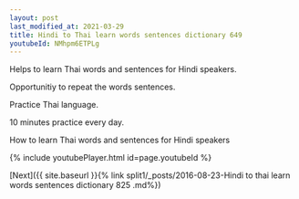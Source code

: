 ```yaml
---
layout: post
last_modified_at: 2021-03-29
title: Hindi to Thai learn words sentences dictionary 649 
youtubeId: NMhpm6ETPLg
---
```

 
 
Helps to learn Thai words and sentences for Hindi speakers.

Opportunitiy to repeat the words sentences. 

Practice Thai language. 
 
10 minutes practice every day. 
 
How to learn Thai words and sentences for Hindi speakers 
 
{% include youtubePlayer.html id=page.youtubeId %}
 
 
[Next]({{ site.baseurl }}{% link  split1/_posts/2016-08-23-Hindi to thai learn words sentences dictionary 825 .md%})
 
